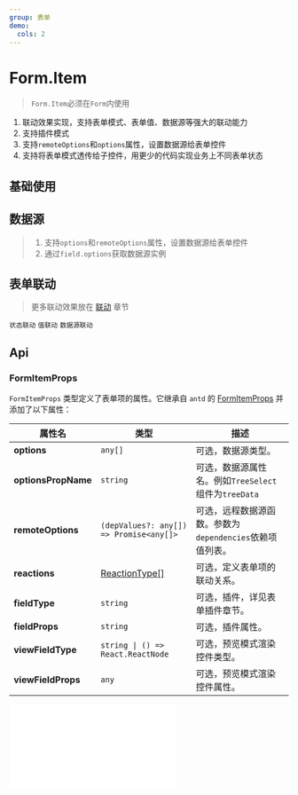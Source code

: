 ```yaml
---
group: 表单
demo:
  cols: 2
---
```


# Form.Item

> `Form.Item`必须在`Form`内使用

1. 联动效果实现，支持表单模式、表单值、数据源等强大的联动能力
2. 支持插件模式
3. 支持`remoteOptions`和`options`属性，设置数据源给表单控件
4. 支持将表单模式透传给子控件，用更少的代码实现业务上不同表单状态

## 基础使用

<code src="./item-base.tsx" ></code>

## 数据源

> 1. 支持`options`和`remoteOptions`属性，设置数据源给表单控件
> 2. 通过`field.options`获取数据源实例

<code src="./item-remoteOptions.tsx" ></code>

## 表单联动

> 更多联动效果放在 [联动](www.baidu.com) 章节

<code src="./item-reactions-mode.tsx" >状态联动</code>
<code src="./item-reactions-value.tsx" >值联动</code>
<code src="./item-reactions-options.tsx" >数据源联动</code>

## Api

### FormItemProps

`FormItemProps` 类型定义了表单项的属性。它继承自 `antd` 的 [FormItemProps](https://4x.ant.design/components/form-cn/#Form.Item) 并添加了以下属性：

| 属性名              | 类型                                             | 描述                                                     |
| ------------------- | ------------------------------------------------ | -------------------------------------------------------- |
| **options**         | `any[]`                                          | 可选，数据源类型。                                       |
| **optionsPropName** | `string`                                         | 可选，数据源属性名。例如`TreeSelect`组件为`treeData`     |
| **remoteOptions**   | `(depValues?: any[]) => Promise<any[]>`          | 可选，远程数据源函数。参数为`dependencies`依赖项值列表。 |
| **reactions**       | [ReactionType[]](/form/reactions#reactions-联动) | 可选，定义表单项的联动关系。                             |
| **fieldType**       | `string`                                         | 可选，插件，详见表单插件章节。                           |
| **fieldProps**      | `string`                                         | 可选，插件属性。                                         |
| **viewFieldType**   | `string \| () => React.ReactNode`                | 可选，预览模式渲染控件类型。                             |
| **viewFieldProps**  | `any`                                            | 可选，预览模式渲染控件属性。                             |

<embed src="./_base.md"></embed>
